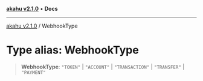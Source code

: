 [**akahu v2.1.0**](../README.md) • **Docs**

***

[akahu v2.1.0](../README.md) / WebhookType

# Type alias: WebhookType

> **WebhookType**: `"TOKEN"` \| `"ACCOUNT"` \| `"TRANSACTION"` \| `"TRANSFER"` \| `"PAYMENT"`
